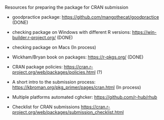 Resources for preparing the package for CRAN submission

- goodpractice package: <https://github.com/mangothecat/goodpractice> (DONE)
- checking package on Windows with different R versions: <https://win-builder.r-project.org/> (DONE)
- checking package on Macs (In process)
- Wickham/Bryan book on packages: <https://r-pkgs.org/> (DONE)
- CRAN package policies: <https://cran.r-project.org/web/packages/policies.html> (?)
- A short intro to the submission process: <https://kbroman.org/pkg_primer/pages/cran.html> (In process)


 - Multiple platforms automated cghcker:
 <https://github.com/r-hub/rhub> 


- Checklist for CRAN submissions
<https://cran.r-project.org/web/packages/submission_checklist.html>

